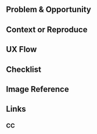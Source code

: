 ## Problem & Opportunity

## Context or Reproduce

## UX Flow

## Checklist

## Image Reference

## Links

### CC
